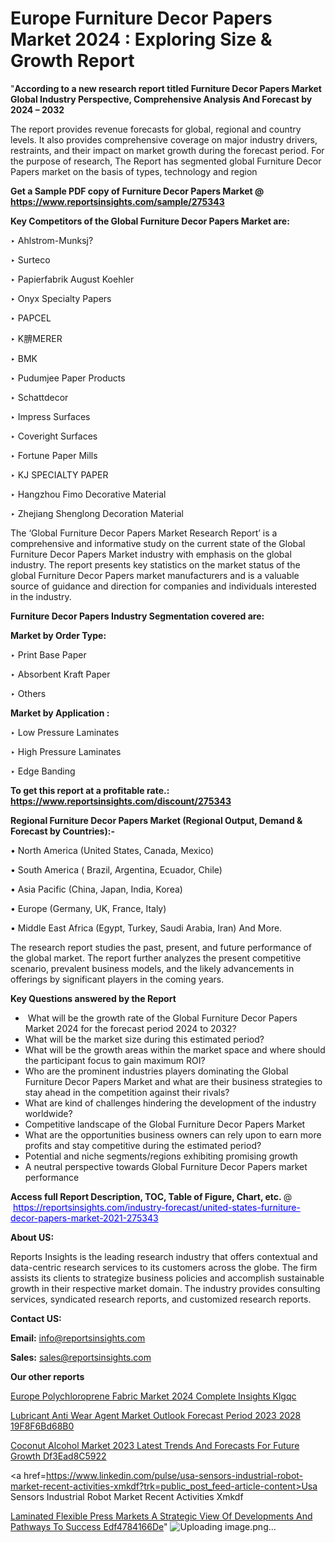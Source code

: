# Europe Furniture Decor Papers Market 2024 : Exploring Size & Growth Report

"<strong>According to a new research report titled Furniture Decor Papers Market Global Industry Perspective, Comprehensive Analysis And Forecast by 2024 – 2032</strong>

The report provides revenue forecasts for global, regional and country levels. It also provides comprehensive coverage on major industry drivers, restraints, and their impact on market growth during the forecast period. For the purpose of research, The Report has segmented global Furniture Decor Papers market on the basis of types, technology and region

<strong>Get a Sample PDF copy of Furniture Decor Papers Market </strong><strong>@<a href=https://www.reportsinsights.com/sample/275343 style=color:#0000ff;> https://www.reportsinsights.com/sample/275343</a></strong></font>

<strong>Key Competitors of the Global Furniture Decor Papers Market are:</strong>

‣ Ahlstrom-Munksj?

‣ Surteco


‣ Papierfabrik August Koehler


‣ Onyx Specialty Papers


‣ PAPCEL


‣ K腗MERER


‣ BMK


‣ Pudumjee Paper Products


‣ Schattdecor


‣ Impress Surfaces


‣ Coveright Surfaces


‣ Fortune Paper Mills


‣ KJ SPECIALTY PAPER


‣ Hangzhou Fimo Decorative Material


‣ Zhejiang Shenglong Decoration Material

The ‘Global Furniture Decor Papers Market Research Report’ is a comprehensive and informative study on the current state of the Global Furniture Decor Papers Market industry with emphasis on the global industry. The report presents key statistics on the market status of the global Furniture Decor Papers market manufacturers and is a valuable source of guidance and direction for companies and individuals interested in the industry.

<strong>Furniture Decor Papers Industry Segmentation covered are:</strong>

<strong>Market by Order Type: </strong>


‣ Print Base Paper


‣ Absorbent Kraft Paper


‣ Others

<strong>Market by Application :</strong>

‣ Low Pressure Laminates


‣ High Pressure Laminates


‣ Edge Banding

<strong>To get this report at a profitable rate.: <a href=https://www.reportsinsights.com/discount/275343 style=color:#0000ff;>https://www.reportsinsights.com/discount/275343</a></strong></font>

<strong>Regional Furniture Decor Papers Market (Regional Output, Demand &amp; Forecast by Countries):-</strong>

• North America (United States, Canada, Mexico)

• South America ( Brazil, Argentina, Ecuador, Chile)

• Asia Pacific (China, Japan, India, Korea)

• Europe (Germany, UK, France, Italy)

• Middle East Africa (Egypt, Turkey, Saudi Arabia, Iran) And More.

The research report studies the past, present, and future performance of the global market. The report further analyzes the present competitive scenario, prevalent business models, and the likely advancements in offerings by significant players in the coming years.

<strong>Key Questions answered by the Report</strong>
<ul>
  <li> What will be the growth rate of the Global Furniture Decor Papers Market 2024 for the forecast period 2024 to 2032?</li>
  <li>What will be the market size during this estimated period?</li>
  <li>What will be the growth areas within the market space and where should the participant focus to gain maximum ROI?</li>
  <li>Who are the prominent industries players dominating the Global Furniture Decor Papers Market and what are their business strategies to stay ahead in the competition against their rivals?</li>
  <li>What are kind of challenges hindering the development of the industry worldwide?</li>
  <li>Competitive landscape of the Global Furniture Decor Papers Market</li>
  <li>What are the opportunities business owners can rely upon to earn more profits and stay competitive during the estimated period?</li>
  <li>Potential and niche segments/regions exhibiting promising growth</li>
  <li>A neutral perspective towards Global Furniture Decor Papers market performance</li>
</ul>
<strong>Access full Report Description, TOC, Table of Figure, Chart, etc. </strong>@  <a href=https://reportsinsights.com/industry-forecast/united-states-furniture-decor-papers-market-2021-275343 style=color:#0000ff;>https://reportsinsights.com/industry-forecast/united-states-furniture-decor-papers-market-2021-275343</a></font>

<strong><strong>About US</strong>:</strong>

Reports Insights is the leading research industry that offers contextual and data-centric research services to its customers across the globe. The firm assists its clients to strategize business policies and accomplish sustainable growth in their respective market domain. The industry provides consulting services, syndicated research reports, and customized research reports.

<strong>Contact US:</strong>

<p class=""""><b>Email:</b> <a href=mailto:info@reportsinsights.com>info@reportsinsights.com</a></p>
<p class=""""><b>Sales:</b> <a href=mailto:sales@reportsinsights.com>sales@reportsinsights.com</a></p>

<strong>Our other reports</strong>

<a href=https://www.linkedin.com/pulse/europe-polychloroprene-fabric-market-2024-complete-insights-klgqc/>Europe Polychloroprene Fabric Market 2024 Complete Insights Klgqc</a>

<a href=https://medium.com/@aryawankhede943/lubricant-anti-wear-agent-market-outlook-forecast-period-2023-2028-19f8f6bd68b0>Lubricant Anti Wear Agent Market Outlook Forecast Period 2023 2028 19F8F6Bd68B0</a>

<a href=https://medium.com/@jagruti.reportsinsights/coconut-alcohol-market-2023-latest-trends-and-forecasts-for-future-growth-df3ead8c5922>Coconut Alcohol Market 2023 Latest Trends And Forecasts For Future Growth Df3Ead8C5922</a>

<a href=https://www.linkedin.com/pulse/usa-sensors-industrial-robot-market-recent-activities-xmkdf?trk=public_post_feed-article-content>Usa Sensors Industrial Robot Market Recent Activities Xmkdf</a>

<a href=https://medium.com/@anjalimore4366343/laminated-flexible-press-markets-a-strategic-view-of-developments-and-pathways-to-success-edf4784166de>Laminated Flexible Press Markets A Strategic View Of Developments And Pathways To Success Edf4784166De</a>"
![Uploading image.png…]()
